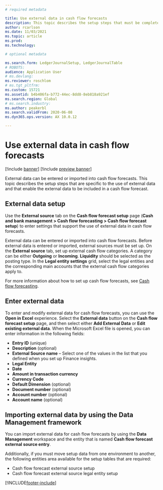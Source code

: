 ```yaml
---
# required metadata

title: Use external data in cash flow forecasts
description: This topic describes the setup steps that must be completed so that external data can be entered or imported into cash flow forecasts.
author: rcarlson
ms.date: 11/03/2021
ms.topic: article
ms.prod: 
ms.technology: 

# optional metadata

ms.search.form: LedgerJournalSetup, LedgerJournalTable
# ROBOTS: 
audience: Application User
# ms.devlang: 
ms.reviewer: roschlom
# ms.tgt_pltfrm: 
ms.custom: 15721
ms.assetid: b4b406fa-b772-44ec-8dd8-8eb818a921ef
ms.search.region: Global
# ms.search.industry: 
ms.author: peakerbl
ms.search.validFrom: 2020-06-08
ms.dyn365.ops.version: AX 10.0.12

---
```

# Use external data in cash flow forecasts

[!include [banner](../includes/banner.md)]
[!include [preview banner](../includes/preview-banner.md)]

External data can be entered or imported into cash flow forecasts. This topic describes the setup steps that are specific to the use of external data and that enable the external data to be included in a cash flow forecast.

## External data setup

Use the **External source** tab on the **Cash flow forecast setup** page (**Cash and bank management \> Cash flow forecasting \> Cash flow forecast setup**) to enter settings that support the use of external data in cash flow forecasts.

External data can be entered or imported into cash flow forecasts. Before external data is entered or imported, external sources must be set up. On the **External source** tab, set up external cash flow categories. A category can be either **Outgoing** or **Incoming**. **Liquidity** should be selected as the posting type. In the **Legal entity settings** grid, select the legal entities and the corresponding main accounts that the external cash flow categories apply to.

For more information about how to set up cash flow forecasts, see [Cash flow forecasting](../cash-bank-management/cash-flow-forecasting.md).

## Enter external data

To enter and modify external data for cash flow forecasts, you can use the **Open in Excel** experience. Select the **External data** button on the **Cash flow forecast setup** page, and then select either **Add External Data** or **Edit existing external data**. When the Microsoft Excel file is opened, you can enter information in the following fields:

- **Entry ID** (unique)
- **Description** (optional)
- **External Source name** – Select one of the values in the list that you defined when you set up Finance insights.
- **Legal Entity**
- **Date**
- **Amount in transaction currency**
- **Currency Code**
- **Default Dimension** (optional)
- **Document number** (optional)
- **Account number** (optional)
- **Account name** (optional)

## Importing external data by using the Data Management framework

You can import external data for cash flow forecasts by using the **Data Management** workspace and the entity that is named **Cash flow forecast external source entry**.

Additionally, if you must move setup data from one environment to another, the following entities area available for the setup tables that are required:

- Cash flow forecast external source setup
- Cash flow forecast external source legal entity setup

[!INCLUDE[footer-include](../../includes/footer-banner.md)]
